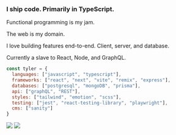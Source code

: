### I ship code. Primarily in TypeScript.

Functional programming is my jam.

The web is my domain. 

I love building features end-to-end. Client, server, and database.

Currently a slave to React, Node, and GraphQL.

```javascript
const tyler = {
  languages: ["javascript", "typescript"],
  frameworks: ["react", "next", "vite", "remix", "express"],
  databases: ["postgresql", "mongoDB", "prisma"],
  api: ["graphQL", "REST"],
  styles: ["tailwind", "emotion", "scss"],
  testing: ["jest", "react-testing-library", "playwright"],
  cms: ["sanity"]
}
```

<a href="https://linkedin.com/in/tylerbrowndev/"><img src="https://img.shields.io/badge/LinkedIn-0077B5?style=for-the-badge&logo=linkedin&logoColor=white" /></a>
<a href="https://twitter.com/t_brown11b"><img src="https://img.shields.io/badge/Twitter-1DA1F2?style=for-the-badge&logo=twitter&logoColor=white" /></a>
